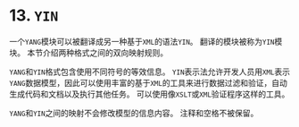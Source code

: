 # 13. `YIN`

一个`YANG`模块可以被翻译成另一种基于`XML`的语法`YIN`。 翻译的模块被称为`YIN`模块。 本节介绍两种格式之间的双向映射规则。

`YANG`和`YIN`格式包含使用不同符号的等效信息。 `YIN`表示法允许开发人员用`XML`表示`YANG`数据模型，因此可以使用丰富的基于`XML`的工具来进行数据过滤和验证，自动生成代码和文档以及执行其他任务。 可以使用像`XSLT`或`XML`验证程序这样的工具。

`YANG`和`YIN`之间的映射不会修改模型的信息内容。 注释和空格不被保留。
